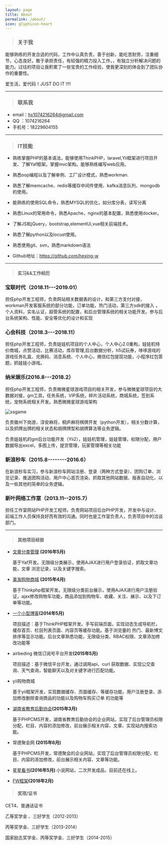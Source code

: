 ```yaml
---
layout: page
title: About
permalink: /about/
icon: glyphicon-heart
---
```


> ### 关于我

   能够熟练的开发合适的代码，工作中认真负责，善于创新，能吃苦耐劳，注重细节，心态良好。敢于承担责任，有较强的精力投入工作，，有独立分析解决问题的能力。过往的项目让我积累了一些宝贵的工作经验，使我更深刻的体会到了团队协作的重要性。

  爱生活，爱代码！JUST DO IT !!!!

---

> ### 联系我

* email：[hx1074216264@gmail.com](mailto:hx1074216264@gmail.com)
* QQ   ：1074216264
* 手机号：18229604155


---

> ### IT技能  

* 熟练掌握PHP的基本语法，能够使用ThinkPHP，laravel,Yii框架进行项目开发、了解Yaf框架。掌握mvc架构。能够熟练编写web应用。

* 熟悉oop编程以及了解单例、工厂设计模式，熟悉workman.

* 熟悉了解memcache、redis等缓存中间件使用、kafka消息队列、mongodb的使用。

* 能熟练的使用SQL命令，熟悉MYSQL的优化，如分库分表，读写分离

* 熟悉Linux的常用命令，熟悉Apache，nginx的基本配置，熟悉使用docker。

* 了解JS和jQuery，bootstrap,elementUi,vue相关前端技术。

* 熟悉了解python以及locust使用。

* 熟悉使用git、svn，熟悉markdown语法

* Github地址：https://github.com/hexing-w


---

> #### 实习&&工作经历 

### 宝联时代（2018.11---2019.01）

担任php开发工程师，负责网站相关数据表的设计，和第三方支付对接，workman开发客服系统的部分功能，订单功能，热门活动，第三方sdk的接入 ，个人资料，实名认证，超管系统的配置，和后台管理系统的相关功能开发。参与后台系统架构、性能、安全等优化的设计和实现

### 心会科技（2018.3---2018.11）

担任php开发工程师，负责娃娃机项目的个人中心，个人中心2.0重构，娃娃机特价商城，点赞活动，比赛活动，库存管理,后台数据分析，h5试玩券，哆哆游戏的游戏任务礼盒、兑换码、消息系统、个人中心，微信红包提现功能，小程序红包答题，抓娃娃小游戏。

### 纳米娱乐(2016.8---2018.2）

 担任php开发工程师，负责微微星球游戏项目的相关开发，参与微微星球项目的大数据对接，gm工具，任务系统，VIP系统，碎片活动系统，商城系统，签到系统，宠物系统相关开发。熟悉微微星球游戏架构

 ![ssgame](http://hexing-w.github.io/css/pics/weiwei.pngs)

负责徽州下岗游，淳安麻将，桐庐麻将棋牌开发（python开发），相关分数计算，以及抓牌出牌的相关状态和胡牌牌型和胡牌算法等业务逻辑。

负责娃娃机的gm后台功能开发（Yii2），娃娃机管理，娃娃管理，权限分配，用户数据导出excel，多图上传，提货管理，玩家管理等相关功能
 

### 新浪秒车（2015.8--------2016.6）  

在新浪秒车实习，参与新浪秒车网站注册、登录（两种方式登录）、团购订单、浏览记录、推送团购活动、用户中心首页渲染、抓取其他网站数据、报表自动化、以及一些其他的简单的业务逻辑。

### 新叶网络工作室（2013.11--2015.7）  

担任工作室网站PHP开发工程师，负责网站项目后台PHP开发，开发中与设计、前端工作人员保持良好而有效的沟通。同时也是工作室负责人，负责项目中的洽谈部门。



---
> #### 其他项目经验  

* [文章分类管理](http://2.xyresume.applinzi.com) <strong>(2016年5月) </strong>

   基于Yaf开发。无限级分类展示，使用AJAX进行用户登录验证，抓取文章功能，文章	浏览记录，以及关键字搜索。
   
* [美淘购物商城](http://3.hxing.sinaapp.com/) <strong>(2015年4月) </strong>

   基于Thinkphp框架开发。无限级分类前台展示，使用AJAX进行用户注册验证，ajax修改购物车功能，商品添加到购物车、收藏、关注、展示、以及下订单等功能。


* [一个小型博客](http://2.dhvjfh.sinaapp.com/)<strong>(2014年5月) </strong>

     项目描述：基于ThinkPHP框架开发。手写前端页面，实现动态生成导航栏，缓存首页、栏目列表页面、内容页等缓存功能。基于浏览量的    热门、最新博文排序等显示功能。后台文章熟悉功能，无限级分类、RBAC权限、文章添加修改功能等

* airbeding 微信订阅号平台开发<strong>(2015年5月) </strong>
 
    项目描述：基于微信平台开发，通过调用api、curl 获取数据、实现公交查询、天气查询，智能聊天以及对关键字进行匹配功能。


*  yii购物商城

   基于yii框架开发，实现数据缓存、页面缓存、等缓存功能，用户注册登录、添加修改删除查询商品的功能以及购物车购买订单 的功能等


* [湖南省教育后勤协会](http://www.hnjyhq.com/)<strong>(2015年3月) </strong>
   
  基于PHPCMS开发，湖南省教育后勤协会的企业网站，实现了后台管理员权限分配，栏目、内容的添加修改，前台展示相关内容、文章、实现站内搜索功能。

* 常德聚会网 <strong>(2015年6月) </strong>
   
   基于PHPCMS开发，常德聚会的企业网站，实现了后台管理员权限分配，栏目、内容的添加修改，前台展示相关内容、文章等功能。

* [星星看书](http://m.book.pakchoi.top/)<strong>(2016年5月) </strong>
	小说网站，二次开发成品，目前还在线上。

* [FW框架](https://github.com/hexing-w/FW)<strong>(2018年2月) </strong>

> #### 奖项/证书

CET4、普通话证书 
 
乙等奖学金 、三好学生（2012-2013）

丙等奖学金、三好学生（2013-2014）

国家励志奖学金、丙等奖学金、三好学生（2014-2015）






